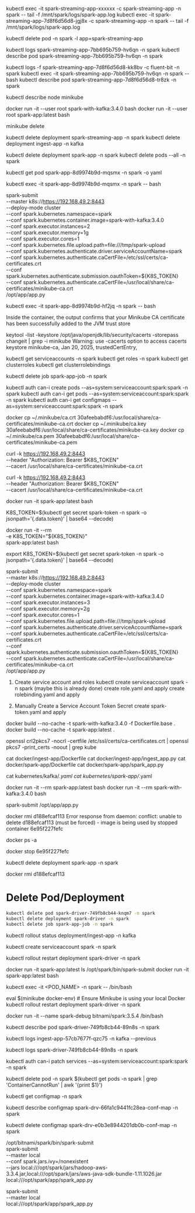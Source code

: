 
kubectl exec -it spark-streaming-app-xxxxxx -c spark-streaming-app -n spark -- tail -f /mnt/spark/logs/spark-app.log
kubectl exec -it spark-streaming-app-7d8f6d56d8-jgj8x -c spark-streaming-app -n spark -- tail -f /mnt/spark/logs/spark-app.log


kubectl delete pod -n spark -l app=spark-streaming-app

kubectl logs spark-streaming-app-7bb695b759-hv6qn -n spark
kubectl describe pod spark-streaming-app-7bb695b759-hv6qn -n spark

kubectl logs -f spark-streaming-app-7d8f6d56d8-kk8bv -c fluent-bit -n spark
kubectl exec -it spark-streaming-app-7bb695b759-hv6qn -n spark -- bash
kubectl describe pod spark-streaming-app-7d8f6d56d8-tr8zk -n spark




kubectl describe node minikube


docker run -it --user root spark-with-kafka:3.4.0 bash
docker run -it --user root spark-app:latest bash


minikube delete

kubectl delete deployment spark-streaming-app -n spark
kubectl delete deployment ingest-app -n kafka

kubectl delete deployment spark-app -n spark
kubectl delete pods --all -n spark


kubectl get pod spark-app-8d9974b9d-mqsmx -n spark -o yaml

kubectl exec -it spark-app-8d9974b9d-mqsmx -n spark -- bash

spark-submit \
    --master k8s://https://192.168.49.2:8443 \
    --deploy-mode cluster \
    --conf spark.kubernetes.namespace=spark \
    --conf spark.kubernetes.container.image=spark-with-kafka:3.4.0 \
    --conf spark.executor.instances=2 \
    --conf spark.executor.memory=1g \
    --conf spark.executor.cores=1 \
    --conf spark.kubernetes.file.upload.path=file:///tmp/spark-upload \
    --conf spark.kubernetes.authenticate.driver.serviceAccountName=spark \
    --conf spark.kubernetes.authenticate.caCertFile=/etc/ssl/certs/ca-certificates.crt \
    --conf spark.kubernetes.authenticate.submission.oauthToken=${K8S_TOKEN} \
    --conf spark.kubernetes.authenticate.caCertFile=/usr/local/share/ca-certificates/minikube-ca.crt \
    /opt/app/app.py




kubectl exec -it spark-app-8d9974b9d-hf2jq -n spark -- bash



Inside the container, the output confirms that your Minikube CA certificate has been successfully added to the JVM trust store

keytool -list -keystore /opt/java/openjdk/lib/security/cacerts -storepass changeit | grep -i minikube
Warning: use -cacerts option to access cacerts keystore
minikube-ca, Jan 20, 2025, trustedCertEntry, 




kubectl get serviceaccounts -n spark
kubectl get roles -n spark
kubectl get clusterroles
kubectl get clusterrolebindings



kubectl delete job spark-app-job -n spark


kubectl auth can-i create pods --as=system:serviceaccount:spark:spark -n spark
kubectl auth can-i get pods --as=system:serviceaccount:spark:spark -n spark
kubectl auth can-i get configmaps --as=system:serviceaccount:spark:spark -n spark



docker cp ~/.minikube/ca.crt 30afeebabdf6:/usr/local/share/ca-certificates/minikube-ca.crt
docker cp ~/.minikube/ca.key 30afeebabdf6:/usr/local/share/ca-certificates/minikube-ca.key
docker cp ~/.minikube/ca.pem 30afeebabdf6:/usr/local/share/ca-certificates/minikube-ca.pem

curl -k https://192.168.49.2:8443 \
     --header "Authorization: Bearer $K8S_TOKEN" \
     --cacert /usr/local/share/ca-certificates/minikube-ca.crt



curl -k https://192.168.49.2:8443 \
     --header "Authorization: Bearer $K8S_TOKEN" \
     --cacert /usr/local/share/ca-certificates/minikube-ca.crt

docker run -it spark-app:latest bash

K8S_TOKEN=$(kubectl get secret spark-token -n spark -o jsonpath='{.data.token}' | base64 --decode)

docker run -it --rm \
  -e K8S_TOKEN="${K8S_TOKEN}" \
  spark-app:latest bash


export K8S_TOKEN=$(kubectl get secret spark-token -n spark -o jsonpath='{.data.token}' | base64 --decode)



spark-submit \
    --master k8s://https://192.168.49.2:8443 \
    --deploy-mode cluster \
    --conf spark.kubernetes.namespace=spark \
    --conf spark.kubernetes.container.image=spark-with-kafka:3.4.0 \
    --conf spark.executor.instances=3 \
    --conf spark.executor.memory=2g \
    --conf spark.executor.cores=1 \
    --conf spark.kubernetes.file.upload.path=file:///tmp/spark-upload \
    --conf spark.kubernetes.authenticate.driver.serviceAccountName=spark \
    --conf spark.kubernetes.authenticate.caCertFile=/etc/ssl/certs/ca-certificates.crt \
    --conf spark.kubernetes.authenticate.submission.oauthToken=${K8S_TOKEN} \
    --conf spark.kubernetes.authenticate.caCertFile=/usr/local/share/ca-certificates/minikube-ca.crt \
    /opt/app/app.py



1. Create service account and roles
kubectl create serviceaccount spark -n spark (maybe this is already done)
create role.yaml and apply
create rolebinding.yaml and apply

2. Manually Create a Service Account Token Secret
create spark-token.yaml and apply


docker build --no-cache -t spark-with-kafka:3.4.0 -f Dockerfile.base .
docker build --no-cache -t spark-app:latest .

openssl crl2pkcs7 -nocrl -certfile /etc/ssl/certs/ca-certificates.crt | openssl pkcs7 -print_certs -noout | grep kube






cat docker/ingest-app/Dockerfile
cat docker/ingest-app/ingest_app.py
cat docker/spark-app/Dockerfile
cat docker/spark-app/spark_app.py

cat kubernetes/kafka/*.yaml
cat kubernetes/spark-app/*.yaml

docker run -it --rm spark-app:latest bash
docker run -it --rm spark-with-kafka:3.4.0 bash

spark-submit /opt/app/app.py

docker rmi d188efcaf113
Error response from daemon: conflict: unable to delete d188efcaf113 (must be forced) - image is being used by stopped container 6e95f227fefc

docker ps -a

docker stop 6e95f227fefc


kubectl delete deployment spark-app -n spark

docker rmi d188efcaf113


# Delete Pod/Deployment
```bash
kubectl delete pod spark-driver-749fb8cb44-knqm7 -n spark
kubectl delete deployment spark-driver -n spark
kubectl delete job spark-app-job -n spark

```


kubectl rollout status deployment/ingest-app -n kafka

kubectl create serviceaccount spark -n spark

kubectl rollout restart deployment spark-driver -n spark


docker run -it spark-app:latest ls /opt/spark/bin/spark-submit
docker run -it spark-app:latest bash


kubectl exec -it <POD_NAME> -n spark -- /bin/bash

eval $(minikube docker-env)  # Ensure Minikube is using your local Docker
kubectl rollout restart deployment spark-driver -n spark

docker run -it --name spark-debug bitnami/spark:3.5.4 /bin/bash


kubectl describe pod spark-driver-749fb8cb44-89n8s -n spark


kubectl logs ingest-app-57cb7677f-qzc75 -n kafka --previous

kubectl logs spark-driver-749fb8cb44-89n8s -n spark

kubectl auth can-i patch services --as=system:serviceaccount:spark:spark -n spark

kubectl delete pod -n spark $(kubectl get pods -n spark | grep 'ContainerCannotRun' | awk '{print $1}')

kubectl get configmap -n spark

kubectl describe configmap spark-drv-66fa1c9441fc28ea-conf-map -n spark

kubectl delete configmap spark-drv-e0b3e8944201db0b-conf-map -n spark


/opt/bitnami/spark/bin/spark-submit \
spark-submit \
  --master local \
  --conf spark.jars.ivy=/nonexistent \
  --jars local:///opt/spark/jars/hadoop-aws-3.3.4.jar,local:///opt/spark/jars/aws-java-sdk-bundle-1.11.1026.jar \
  local:///opt/spark/app/spark_app.py


spark-submit \
  --master local \
  local:///opt/spark/app/spark_app.py
